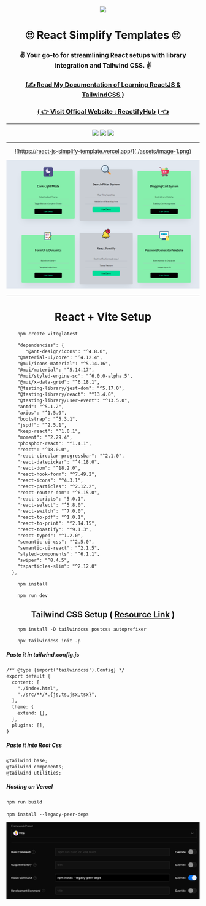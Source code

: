 <div align = "center">
<img src="./assets/React banner.png">

# 🙄 React Simplify Templates  🙄
###  ✌️ Your go-to for streamlining React setups with library integration and Tailwind CSS. ✌️

### [**(✍️ Read My Documentation of Learning ReactJS & TailwindCSS )**](https://sumontas-organization.gitbook.io/react-js-learning/)

### [**( 👉 Visit Offical Website : ReactifyHub ) 👈**](https://react-js-simplify-template.vercel.app/)  

<hr>

![](https://img.shields.io/badge/Tailwind_CSS-38B2AC?style=for-the-badge&logo=tailwind-css&logoColor=white)
![](https://img.shields.io/badge/React-20232A?style=for-the-badge&logo=react&logoColor=61DAFd)
![](https://img.shields.io/badge/Node.js-43853D?style=for-the-badge&logo=node.js&logoColor=white)



<hr>

![https://react-js-simplify-template.vercel.app/](./assets/image-1.png)

![Alt text](./assets/image-2.png)


<hr>


# React + Vite Setup

</div>

```
    npm create vite@latest
```
```
    "dependencies": {
       "@ant-design/icons": "^4.8.0",
    "@material-ui/core": "^4.12.4",
    "@mui/icons-material": "^5.14.16",
    "@mui/material": "^5.14.17",
    "@mui/styled-engine-sc": "^6.0.0-alpha.5",
    "@mui/x-data-grid": "^6.18.1",
    "@testing-library/jest-dom": "^5.17.0",
    "@testing-library/react": "^13.4.0",
    "@testing-library/user-event": "^13.5.0",
    "antd": "^5.1.2",
    "axios": "^1.5.0",
    "bootstrap": "^5.3.1",
    "jspdf": "^2.5.1",
    "keep-react": "^1.0.1",
    "moment": "^2.29.4",
    "phosphor-react": "^1.4.1",
    "react": "^18.0.0",
    "react-circular-progressbar": "^2.1.0",
    "react-datepicker": "^4.18.0",
    "react-dom": "^18.2.0",
    "react-hook-form": "^7.49.2",
    "react-icons": "^4.3.1",
    "react-particles": "^2.12.2",
    "react-router-dom": "^6.15.0",
    "react-scripts": "5.0.1",
    "react-select": "^5.8.0",
    "react-switch": "^7.0.0",
    "react-to-pdf": "^1.0.1",
    "react-to-print": "^2.14.15",
    "react-toastify": "^9.1.3",
    "react-typed": "^1.2.0",
    "semantic-ui-css": "^2.5.0",
    "semantic-ui-react": "^2.1.5",
    "styled-components": "^6.1.1",
    "swiper": "^8.4.5",
    "tsparticles-slim": "^2.12.0"
  },
```
```
    npm install
```
```
    npm run dev
```

<div align = "center">

## Tailwind CSS Setup ( [Resource Link](https://tailwindcss.com/docs/guides/vite#react) )

</div>
  

```
    npm install -D tailwindcss postcss autoprefixer
```
```
    npx tailwindcss init -p
```


  

##### Paste it in tailwind.config.js

```
/** @type {import('tailwindcss').Config} */
export default {
  content: [
    "./index.html",
    "./src/**/*.{js,ts,jsx,tsx}",
  ],
  theme: {
    extend: {},
  },
  plugins: [],
}

```


##### Paste it into Root Css


```
@tailwind base;
@tailwind components;
@tailwind utilities;
```


##### Hosting on Vercel


```
npm run build

npm install --legacy-peer-deps
```

![Alt text](./assets/image.png)

